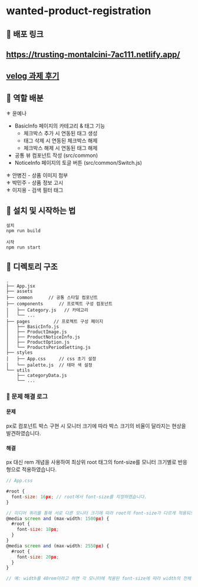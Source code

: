 # wanted-product-registration

## 👛 배포 링크
## https://trusting-montalcini-7ac111.netlify.app/

## [velog 과제 후기](https://velog.io/@yena1025/PreOnboarding2-%EC%83%81%ED%92%88-%EB%93%B1%EB%A1%9D-%ED%8E%98%EC%9D%B4%EC%A7%80-%EA%B3%BC%EC%A0%9C-%ED%9B%84%EA%B8%B0)

## 🔮 역할 배분

⚜ 윤예나

- BasicInfo 페이지의 카테고리 & 태그 기능
  - 체크박스 추가 시 연동된 태그 생성
  - 태그 삭제 시 연동된 체크박스 해제
  - 체크박스 해제 시 연동된 태그 해제
- 공통 뷰 컴포넌트 작성 (src/common)
- NoticeInfo 페이지의 토글 버튼 (src/common/Switch.js) <br/> 

⚜ 안병진 - 상품 이미지 첨부 <br/> 
⚜ 박민주 - 상품 정보 고시 <br/> 
⚜ 이지용 - 검색 필터 태그 <br/> 

## 🧶 설치 및 시작하는 법

```
설치
npm run build

시작
npm run start
```

## 📁 디렉토리 구조

```
.
├── App.jsx
├── assets
├── common      // 공통 스타일 컴포넌트
├── components		// 프로젝트 구성 컴포넌트
│   ├── Category.js   // 카테고리
│   └── ...
├── pages		  // 프로젝트 구성 페이지
│   ├── BasicInfo.js
│   ├── ProductImage.js
│   ├── ProductNoticeInfo.js
│   ├── ProductOption.js
│   └── ProductsPeriodSetting.js
├── styles
│   ├── App.css		// css 초기 설정
│   └── palette.js	// 테마 색 설정
└── utils
    ├── categoryData.js	
    └── ...
```

### 🛶 문제 해결 로그

#### 문제
px로 컴포넌트 박스 구현 시 모니터 크기에 따라 박스 크기의 비율이 달라지는 현상을 발견하였습니다.

#### 해결
px 대신 rem 개념을 사용하여 최상위 root 태그의 font-size를 모니터 크기별로 반응형으로 적용하였습니다.

```jsx
// App.css

#root {
  font-size: 16px; // root에서 font-size를 지정하였습니다.
}

// 미디어 쿼리를 통해 서로 다른 모니터 크기에 따라 root의 font-size가 다르게 적용되도록 하였습니다.
@media screen and (max-width: 1500px) {
  #root {
    font-size: 18px;
  }
}
@media screen and (max-width: 2550px) {
  #root {
    font-size: 20px;
  }
}

// 예: width를 40rem이라고 하면 각 모니터에 적용된 font-size에 따라 width의 전체 px 값이 결정됨
```
